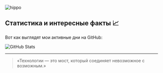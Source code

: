 ![hippo](https://media.giphy.com/media/0lGd2OXXHe4tFhb7Wh/giphy.gif?cid=790b7611ynphjzp5lktzfqdxdturuchsz6s1g28dlvzgoqz9&ep=v1_gifs_search&rid=giphy.gif&ct=g)

## Статистика и интересные факты 📈

Вот как выглядят мои активные дни на GitHub:

![GitHub Stats](https://github-readme-stats.vercel.app/api?username=baskaev&show_icons=true&hide_title=true&count_private=true&hide=prs&theme=radical)

---

> «Технологии — это мост, который соединяет невозможное с возможным.»
